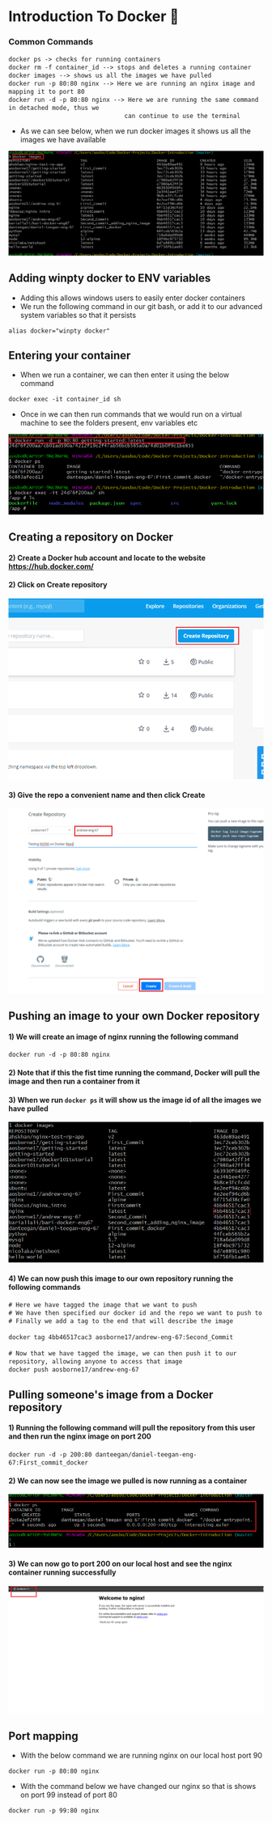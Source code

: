 # Introduction To Docker :whale:

### Common Commands
```
docker ps -> checks for running containers
docker rm -f container_id --> stops and deletes a running container
docker images --> shows us all the images we have pulled
docker run -p 80:80 nginx --> Here we are running an nginx image and mapping it to port 80
docker run -d -p 80:80 nginx --> Here we are running the same command in detached mode, thus we
                                can continue to use the terminal
```
- As we can see below, when we run docker images it shows us all the images we have
available

![](/images/run-docker-images.png)


## Adding winpty docker to ENV variables

- Adding this allows windows users to easily enter docker containers
- We run the following command in our git bash, or add it to our advanced
system variables so that it persists

```
alias docker="winpty docker"
```

## Entering your container

- When we run a container, we can then enter it using the below command

```
docker exec -it container_id sh
```
- Once in we can then run commands that we would run on a virtual machine to see
the folders present, env variables etc

![](/images/Entering-Docker-Container.png)

## Creating a repository on Docker

#### 2) Create a Docker hub account and locate to the website https://hub.docker.com/

#### 2) Click on Create repository
![](/images/create-repo-docker.png)


#### 3) Give the repo a convenient name and then click Create

![](/images/Click-create.png)

## Pushing an image to your own Docker repository

#### 1) We will create an image of nginx running the following command

```
docker run -d -p 80:80 nginx
```

#### 2) Note that if this the fist time running the command, Docker will pull the image and then run a container from it

#### 3) When we run ``docker ps`` it will show us the image id of all the images we have pulled

![](/images/pushing-nginx-image.png)

#### 4) We can now push this image to our own repository running the following commands

```
# Here we have tagged the image that we want to push
# We have then specified our docker id and the repo we want to push to
# Finally we add a tag to the end that will describe the image

docker tag 4bb46517cac3 aosborne17/andrew-eng-67:Second_Commit

# Now that we have tagged the image, we can then push it to our repository, allowing anyone to access that image
docker push aosborne17/andrew-eng-67

```

## Pulling someone's image from a Docker repository

#### 1) Running the following command will pull the repository from this user and then run the nginx image on port 200

```
docker run -d -p 200:80 danteegan/daniel-teegan-eng-67:First_commit_docker
```

#### 2) We can now see the image we pulled is now running as a container

![](/images/daniel-app-running.png)

#### 3) We can now go to port 200 on our local host and see the nginx container running successfully
![](/images/nginx-port-200.png)


## Port mapping

- With the below command we are running nginx on our local host port 90
```
docker run -p 80:80 nginx
```
- With the command below we have changed our nginx so that is shows on port 99 instead
of port 80
```
docker run -p 99:80 nginx
```

